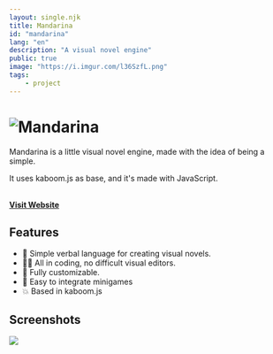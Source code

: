 ```yaml
---
layout: single.njk
title: Mandarina
id: "mandarina"
lang: "en"
description: "A visual novel engine"
public: true
image: "https://i.imgur.com/l36SzfL.png"
tags:
    - project
---
```


# ![Mandarina](https://lajbel.github.io/mandarina/images/mandarina_logo_orange.png)

Mandarina is a little visual novel engine, made with the idea of being a simple.

It uses kaboom.js as base, and it's made with JavaScript. <br><br>

[**Visit Website**](https://lajbel.github.io/mandarina)

## Features

- 📖 Simple verbal language for creating visual novels.
- 🧑‍💻 All in coding, no difficult visual editors.
- 🎨 Fully customizable.
- 👾 Easy to integrate minigames
- 💥 Based in kaboom.js

## Screenshots

![](https://i.imgur.com/kmwGiux.png)
